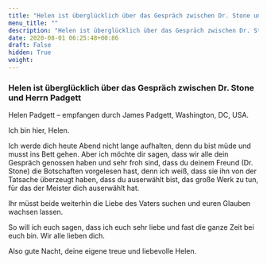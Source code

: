 ```yaml
---
title: "Helen ist überglücklich über das Gespräch zwischen Dr. Stone und Herrn Padgett"
menu_title: ""
description: "Helen ist überglücklich über das Gespräch zwischen Dr. Stone und Herrn Padgett"
date: 2020-08-01 06:25:48+00:86
draft: False
hidden: True
weight:
---
```

### Helen ist überglücklich über das Gespräch zwischen Dr. Stone und Herrn Padgett

Helen Padgett – empfangen durch James Padgett, Washington, DC, USA.

Ich bin hier, Helen.

Ich werde dich heute Abend nicht lange aufhalten, denn du bist müde und musst ins Bett gehen. Aber ich möchte dir sagen, dass wir alle dein Gespräch genossen haben und sehr froh sind, dass du deinem Freund (Dr. Stone) die Botschaften vorgelesen hast, denn ich weiß, dass sie ihn von der Tatsache überzeugt haben, dass du auserwählt bist, das große Werk zu tun, für das der Meister dich auserwählt hat.

Ihr müsst beide weiterhin die Liebe des Vaters suchen und euren Glauben wachsen lassen.

So will ich euch sagen, dass ich euch sehr liebe und fast die ganze Zeit bei euch bin. Wir alle lieben dich.

Also gute Nacht, deine eigene treue und liebevolle Helen.
